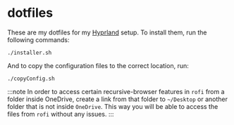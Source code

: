 # dotfiles

These are my dotfiles for my [Hyprland](https://hyprland.org) setup. To install them, run the following commands:

```
./installer.sh
```

And to copy the configuration files to the correct location, run:

```
./copyConfig.sh
```

:::note
In order to access certain recursive-browser features in `rofi` from a folder inside OneDrive, create a link from that folder to `~/Desktop` or another folder that is not inside `OneDrive`. This way you will be able to access the files from `rofi` without any issues.
:::
